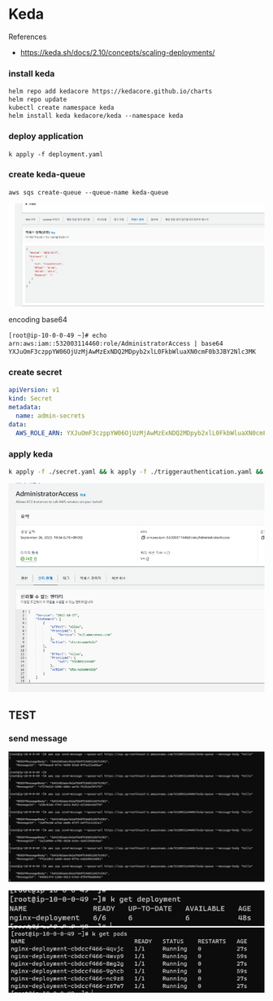 # Keda
References
- https://keda.sh/docs/2.10/concepts/scaling-deployments/


### install keda
```
helm repo add kedacore https://kedacore.github.io/charts
helm repo update
kubectl create namespace keda
helm install keda kedacore/keda --namespace keda
```

### deploy application
```
k apply -f deployment.yaml
```

### create keda-queue
```
aws sqs create-queue --queue-name keda-queue
```
![Alt text](image.png)

encoding base64
```
[root@ip-10-0-0-49 ~]# echo arn:aws:iam::532003114460:role/AdministratorAccess | base64
YXJuOmF3czppYW06OjUzMjAwMzExNDQ2MDpyb2xlL0FkbWluaXN0cmF0b3JBY2Nlc3MK
```

### create secret
```yaml
apiVersion: v1
kind: Secret
metadata:
  name: admin-secrets
data:
  AWS_ROLE_ARN: YXJuOmF3czppYW06OjUzMjAwMzExNDQ2MDpyb2xlL0FkbWluaXN0cmF0b3JBY2Nlc3M=
```

### apply keda
```bash
k apply -f ./secret.yaml && k apply -f ./triggerauthentication.yaml && k apply -f ./scaledobject.yaml
```

![Alt text](image-1.png)

## TEST

### send message

![Alt text](image-2.png)

![Alt text](image-3.png)
![Alt text](image-4.png)